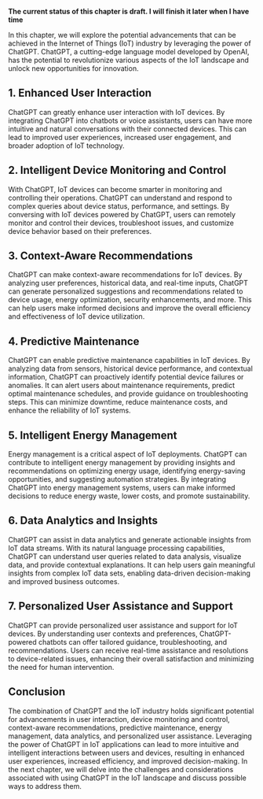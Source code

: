 **The current status of this chapter is draft. I will finish it later when I have time**

In this chapter, we will explore the potential advancements that can be achieved in the Internet of Things (IoT) industry by leveraging the power of ChatGPT. ChatGPT, a cutting-edge language model developed by OpenAI, has the potential to revolutionize various aspects of the IoT landscape and unlock new opportunities for innovation.

**1. Enhanced User Interaction**
--------------------------------

ChatGPT can greatly enhance user interaction with IoT devices. By integrating ChatGPT into chatbots or voice assistants, users can have more intuitive and natural conversations with their connected devices. This can lead to improved user experiences, increased user engagement, and broader adoption of IoT technology.

**2. Intelligent Device Monitoring and Control**
------------------------------------------------

With ChatGPT, IoT devices can become smarter in monitoring and controlling their operations. ChatGPT can understand and respond to complex queries about device status, performance, and settings. By conversing with IoT devices powered by ChatGPT, users can remotely monitor and control their devices, troubleshoot issues, and customize device behavior based on their preferences.

**3. Context-Aware Recommendations**
------------------------------------

ChatGPT can make context-aware recommendations for IoT devices. By analyzing user preferences, historical data, and real-time inputs, ChatGPT can generate personalized suggestions and recommendations related to device usage, energy optimization, security enhancements, and more. This can help users make informed decisions and improve the overall efficiency and effectiveness of IoT device utilization.

**4. Predictive Maintenance**
-----------------------------

ChatGPT can enable predictive maintenance capabilities in IoT devices. By analyzing data from sensors, historical device performance, and contextual information, ChatGPT can proactively identify potential device failures or anomalies. It can alert users about maintenance requirements, predict optimal maintenance schedules, and provide guidance on troubleshooting steps. This can minimize downtime, reduce maintenance costs, and enhance the reliability of IoT systems.

**5. Intelligent Energy Management**
------------------------------------

Energy management is a critical aspect of IoT deployments. ChatGPT can contribute to intelligent energy management by providing insights and recommendations on optimizing energy usage, identifying energy-saving opportunities, and suggesting automation strategies. By integrating ChatGPT into energy management systems, users can make informed decisions to reduce energy waste, lower costs, and promote sustainability.

**6. Data Analytics and Insights**
----------------------------------

ChatGPT can assist in data analytics and generate actionable insights from IoT data streams. With its natural language processing capabilities, ChatGPT can understand user queries related to data analysis, visualize data, and provide contextual explanations. It can help users gain meaningful insights from complex IoT data sets, enabling data-driven decision-making and improved business outcomes.

**7. Personalized User Assistance and Support**
-----------------------------------------------

ChatGPT can provide personalized user assistance and support for IoT devices. By understanding user contexts and preferences, ChatGPT-powered chatbots can offer tailored guidance, troubleshooting, and recommendations. Users can receive real-time assistance and resolutions to device-related issues, enhancing their overall satisfaction and minimizing the need for human intervention.

**Conclusion**
--------------

The combination of ChatGPT and the IoT industry holds significant potential for advancements in user interaction, device monitoring and control, context-aware recommendations, predictive maintenance, energy management, data analytics, and personalized user assistance. Leveraging the power of ChatGPT in IoT applications can lead to more intuitive and intelligent interactions between users and devices, resulting in enhanced user experiences, increased efficiency, and improved decision-making. In the next chapter, we will delve into the challenges and considerations associated with using ChatGPT in the IoT landscape and discuss possible ways to address them.

